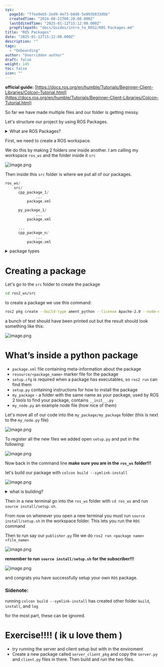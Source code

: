 ```yaml
---
sys:
  pageId: "7fea9eb5-2ed9-4e73-b6d6-5e093b833dbb"
  createdTime: "2024-08-21T00:28:00.000Z"
  lastEditedTime: "2025-01-12T15:12:00.000Z"
  propFilepath: "docs/Guides/intro_to_ROS2/ROS Packages.md"
title: "ROS Packages"
date: "2025-01-12T15:12:00.000Z"
description: ""
tags:
  - "Onboarding"
author: "Overridden author"
draft: false
weight: 145
toc: false
icon: ""
---
```


**official guide:** [https://docs.ros.org/en/humble/Tutorials/Beginner-Client-Libraries/Colcon-Tutorial.html](https://docs.ros.org/en/humble/Tutorials/Beginner-Client-Libraries/Colcon-Tutorial.html)

So far we have made multiple files and our folder is getting messy.

Let's structure our project by using ROS Packages.

<details>

<summary>What are ROS Packages?</summary>

ROS Packages are, as the name implies, packages of code that are highly sharable between ROS developers.

They consist of a folder, `package.xml` file, and source code

```python
      cpp_package_1/
		      ... imagine much code files here ..
          package.xml
```

</details>

First, we need to create a ROS workspace.

We do this by making 2 folders one inside another. I am calling my workspace `ros_ws` and the folder inside it `src`

![image.png](https://prod-files-secure.s3.us-west-2.amazonaws.com/d518164a-d88e-44d1-a4ee-3adb3bd8bce0/70706947-fd18-4537-a67b-e12946812d31/image.png?X-Amz-Algorithm=AWS4-HMAC-SHA256&X-Amz-Content-Sha256=UNSIGNED-PAYLOAD&X-Amz-Credential=ASIAZI2LB466VPOICLXU%2F20250526%2Fus-west-2%2Fs3%2Faws4_request&X-Amz-Date=20250526T110727Z&X-Amz-Expires=3600&X-Amz-Security-Token=IQoJb3JpZ2luX2VjEHoaCXVzLXdlc3QtMiJIMEYCIQDZ4Rv%2FVt4ETYHTEeBLakTo0xwHAqXGtFf3Zt7H4%2FpbeQIhAKzcu9WSD3hEyuOoARiWPgKbDuUh6haM6OvQujZfyYVFKv8DCEMQABoMNjM3NDIzMTgzODA1IgyQITNdbVBgAhCitcQq3APo45M%2Fh%2BXYmInRZfIpXuXSK2cxQgVYkyV780PnL5aY3XNif%2FmcX2saOq3aQL8Agy62%2Fc%2FSUmiiwVjlAFbeeu8dNNqq5IyIM4xYjacNJZMXQw6WIBk5NIQ4XOoxktvSKVps0S4Tn9007RK6QByCrAVmdLby1JTMWI6baL%2FoeantwsJAq9hvWtX59b3Y4POJy3715d1HWrA%2FMs21m8GAaH33k3udQXXrxYGQE0S3spTsbbdLrVfcLcKLiO2DPWHT3yHDMjP68l5wn3Qjsp7tDBKc7IYkMZS9LHLT73Kp9OHsgOp4kbHKlHMMtHTR6%2BEiULNRVPIgvAu8EC%2FXYy3AdIDZMfPtutqZk9n47KRmDmAYawWFE6zzNmDjNUfFqhPeO7mz66Oli7prLPJWTXvIxvRID%2FixY4GRXdlWjPMdm0VLtbksL0LdYxq9dZZgIH2W7XsN3IXFjpIm8XTY4cPqf6UZHTYeKK1h%2BeNMokkC%2BrzO1dTF3I7rclYqxukmk28MdYpRSyUDlrbbqW%2BWOCqQWRSR4WoaN5PTCfJqYOaaMZlKskxuUthx6TzltbdYQow9aFv0HAQ%2Bdej64VnAwa0uPYFr17rwZPdDcPg8t1PPvS1rMAknYY01AamT%2BjTwGTDp9tDBBjqkAYf8ICkjm8rynFE6JVeVq356NIT9UzZBi%2FTn1H6s8fw%2BH19jHu3PrsJzbnej312i1WqCjg7YQFddJSJtLpIDyfvcyGodsIU1soj%2BCyA%2FMRGlDL1oajTs1jyNVyXiE9jCoP9U3vLj05okONbPdCm6zLZFmHkKoPWPti1vaMm0vIhUHo1Erfp3unbNWwU30KzfCRBzj3AkUwS2qsBZ0AFauWEPcl4M&X-Amz-Signature=c98dc3c096b3d57b71c0087304914ec902f793c34295016b43c80cffc70a6fd8&X-Amz-SignedHeaders=host&x-id=GetObject)

Then inside this `src` folder is where we put all of our packages.

```python
ros_ws/
    src/
      cpp_package_1/
		      ...
          package.xml

      py_package_1/
		      ...
          package.xml

      ...
      cpp_package_n/
		      ...
          package.xml

```

<details>

<summary>package types</summary>

packages can be either `C++` or python.

the intern file structure is different for each but for this guide we will stick to creating python packages

</details>

# Creating a package

Let's go to the `src` folder to create the package

```bash
cd ros2_ws/src
```

to create a package we use this command:

```bash
ros2 pkg create --build-type ament_python --license Apache-2.0 --node-name my_node my_package
```

a bunch of text should have been printed out but the result should look something like this:

![image.png](https://prod-files-secure.s3.us-west-2.amazonaws.com/d518164a-d88e-44d1-a4ee-3adb3bd8bce0/e6cf1e3f-8512-4a3e-b131-079f800bf3e8/image.png?X-Amz-Algorithm=AWS4-HMAC-SHA256&X-Amz-Content-Sha256=UNSIGNED-PAYLOAD&X-Amz-Credential=ASIAZI2LB466VPOICLXU%2F20250526%2Fus-west-2%2Fs3%2Faws4_request&X-Amz-Date=20250526T110727Z&X-Amz-Expires=3600&X-Amz-Security-Token=IQoJb3JpZ2luX2VjEHoaCXVzLXdlc3QtMiJIMEYCIQDZ4Rv%2FVt4ETYHTEeBLakTo0xwHAqXGtFf3Zt7H4%2FpbeQIhAKzcu9WSD3hEyuOoARiWPgKbDuUh6haM6OvQujZfyYVFKv8DCEMQABoMNjM3NDIzMTgzODA1IgyQITNdbVBgAhCitcQq3APo45M%2Fh%2BXYmInRZfIpXuXSK2cxQgVYkyV780PnL5aY3XNif%2FmcX2saOq3aQL8Agy62%2Fc%2FSUmiiwVjlAFbeeu8dNNqq5IyIM4xYjacNJZMXQw6WIBk5NIQ4XOoxktvSKVps0S4Tn9007RK6QByCrAVmdLby1JTMWI6baL%2FoeantwsJAq9hvWtX59b3Y4POJy3715d1HWrA%2FMs21m8GAaH33k3udQXXrxYGQE0S3spTsbbdLrVfcLcKLiO2DPWHT3yHDMjP68l5wn3Qjsp7tDBKc7IYkMZS9LHLT73Kp9OHsgOp4kbHKlHMMtHTR6%2BEiULNRVPIgvAu8EC%2FXYy3AdIDZMfPtutqZk9n47KRmDmAYawWFE6zzNmDjNUfFqhPeO7mz66Oli7prLPJWTXvIxvRID%2FixY4GRXdlWjPMdm0VLtbksL0LdYxq9dZZgIH2W7XsN3IXFjpIm8XTY4cPqf6UZHTYeKK1h%2BeNMokkC%2BrzO1dTF3I7rclYqxukmk28MdYpRSyUDlrbbqW%2BWOCqQWRSR4WoaN5PTCfJqYOaaMZlKskxuUthx6TzltbdYQow9aFv0HAQ%2Bdej64VnAwa0uPYFr17rwZPdDcPg8t1PPvS1rMAknYY01AamT%2BjTwGTDp9tDBBjqkAYf8ICkjm8rynFE6JVeVq356NIT9UzZBi%2FTn1H6s8fw%2BH19jHu3PrsJzbnej312i1WqCjg7YQFddJSJtLpIDyfvcyGodsIU1soj%2BCyA%2FMRGlDL1oajTs1jyNVyXiE9jCoP9U3vLj05okONbPdCm6zLZFmHkKoPWPti1vaMm0vIhUHo1Erfp3unbNWwU30KzfCRBzj3AkUwS2qsBZ0AFauWEPcl4M&X-Amz-Signature=31d91e92801950780abfb43b26226c769012155a81fd0aaac671d616d8f135bd&X-Amz-SignedHeaders=host&x-id=GetObject)

# What’s inside a python package

- `package.xml` file containing meta-information about the package
- `resource/<package_name>` marker file for the package
- `setup.cfg` is required when a package has executables, so `ros2 run` can find them
- `setup.py` containing instructions for how to install the package
- `my_package` - a folder with the same name as your package, used by ROS 2 tools to find your package, contains `__init__.py`
- `my_node.py` an example node file (how nice of them)

Let's move all of our code into the `my_package/my_package` folder (this is next to the `my_node.py` file)

![image.png](https://prod-files-secure.s3.us-west-2.amazonaws.com/d518164a-d88e-44d1-a4ee-3adb3bd8bce0/9ce58f11-0da9-4d3e-b86d-506a9685d378/image.png?X-Amz-Algorithm=AWS4-HMAC-SHA256&X-Amz-Content-Sha256=UNSIGNED-PAYLOAD&X-Amz-Credential=ASIAZI2LB466VPOICLXU%2F20250526%2Fus-west-2%2Fs3%2Faws4_request&X-Amz-Date=20250526T110727Z&X-Amz-Expires=3600&X-Amz-Security-Token=IQoJb3JpZ2luX2VjEHoaCXVzLXdlc3QtMiJIMEYCIQDZ4Rv%2FVt4ETYHTEeBLakTo0xwHAqXGtFf3Zt7H4%2FpbeQIhAKzcu9WSD3hEyuOoARiWPgKbDuUh6haM6OvQujZfyYVFKv8DCEMQABoMNjM3NDIzMTgzODA1IgyQITNdbVBgAhCitcQq3APo45M%2Fh%2BXYmInRZfIpXuXSK2cxQgVYkyV780PnL5aY3XNif%2FmcX2saOq3aQL8Agy62%2Fc%2FSUmiiwVjlAFbeeu8dNNqq5IyIM4xYjacNJZMXQw6WIBk5NIQ4XOoxktvSKVps0S4Tn9007RK6QByCrAVmdLby1JTMWI6baL%2FoeantwsJAq9hvWtX59b3Y4POJy3715d1HWrA%2FMs21m8GAaH33k3udQXXrxYGQE0S3spTsbbdLrVfcLcKLiO2DPWHT3yHDMjP68l5wn3Qjsp7tDBKc7IYkMZS9LHLT73Kp9OHsgOp4kbHKlHMMtHTR6%2BEiULNRVPIgvAu8EC%2FXYy3AdIDZMfPtutqZk9n47KRmDmAYawWFE6zzNmDjNUfFqhPeO7mz66Oli7prLPJWTXvIxvRID%2FixY4GRXdlWjPMdm0VLtbksL0LdYxq9dZZgIH2W7XsN3IXFjpIm8XTY4cPqf6UZHTYeKK1h%2BeNMokkC%2BrzO1dTF3I7rclYqxukmk28MdYpRSyUDlrbbqW%2BWOCqQWRSR4WoaN5PTCfJqYOaaMZlKskxuUthx6TzltbdYQow9aFv0HAQ%2Bdej64VnAwa0uPYFr17rwZPdDcPg8t1PPvS1rMAknYY01AamT%2BjTwGTDp9tDBBjqkAYf8ICkjm8rynFE6JVeVq356NIT9UzZBi%2FTn1H6s8fw%2BH19jHu3PrsJzbnej312i1WqCjg7YQFddJSJtLpIDyfvcyGodsIU1soj%2BCyA%2FMRGlDL1oajTs1jyNVyXiE9jCoP9U3vLj05okONbPdCm6zLZFmHkKoPWPti1vaMm0vIhUHo1Erfp3unbNWwU30KzfCRBzj3AkUwS2qsBZ0AFauWEPcl4M&X-Amz-Signature=0722ec2971ca6f320aef338446907671e85534f0753dd4ac3f3b777e658bfa06&X-Amz-SignedHeaders=host&x-id=GetObject)

To register all the new files we added open `setup.py` and put in the following:

![image.png](https://prod-files-secure.s3.us-west-2.amazonaws.com/d518164a-d88e-44d1-a4ee-3adb3bd8bce0/1cd7c262-4cae-4496-9d75-c178537d24a2/image.png?X-Amz-Algorithm=AWS4-HMAC-SHA256&X-Amz-Content-Sha256=UNSIGNED-PAYLOAD&X-Amz-Credential=ASIAZI2LB466VPOICLXU%2F20250526%2Fus-west-2%2Fs3%2Faws4_request&X-Amz-Date=20250526T110727Z&X-Amz-Expires=3600&X-Amz-Security-Token=IQoJb3JpZ2luX2VjEHoaCXVzLXdlc3QtMiJIMEYCIQDZ4Rv%2FVt4ETYHTEeBLakTo0xwHAqXGtFf3Zt7H4%2FpbeQIhAKzcu9WSD3hEyuOoARiWPgKbDuUh6haM6OvQujZfyYVFKv8DCEMQABoMNjM3NDIzMTgzODA1IgyQITNdbVBgAhCitcQq3APo45M%2Fh%2BXYmInRZfIpXuXSK2cxQgVYkyV780PnL5aY3XNif%2FmcX2saOq3aQL8Agy62%2Fc%2FSUmiiwVjlAFbeeu8dNNqq5IyIM4xYjacNJZMXQw6WIBk5NIQ4XOoxktvSKVps0S4Tn9007RK6QByCrAVmdLby1JTMWI6baL%2FoeantwsJAq9hvWtX59b3Y4POJy3715d1HWrA%2FMs21m8GAaH33k3udQXXrxYGQE0S3spTsbbdLrVfcLcKLiO2DPWHT3yHDMjP68l5wn3Qjsp7tDBKc7IYkMZS9LHLT73Kp9OHsgOp4kbHKlHMMtHTR6%2BEiULNRVPIgvAu8EC%2FXYy3AdIDZMfPtutqZk9n47KRmDmAYawWFE6zzNmDjNUfFqhPeO7mz66Oli7prLPJWTXvIxvRID%2FixY4GRXdlWjPMdm0VLtbksL0LdYxq9dZZgIH2W7XsN3IXFjpIm8XTY4cPqf6UZHTYeKK1h%2BeNMokkC%2BrzO1dTF3I7rclYqxukmk28MdYpRSyUDlrbbqW%2BWOCqQWRSR4WoaN5PTCfJqYOaaMZlKskxuUthx6TzltbdYQow9aFv0HAQ%2Bdej64VnAwa0uPYFr17rwZPdDcPg8t1PPvS1rMAknYY01AamT%2BjTwGTDp9tDBBjqkAYf8ICkjm8rynFE6JVeVq356NIT9UzZBi%2FTn1H6s8fw%2BH19jHu3PrsJzbnej312i1WqCjg7YQFddJSJtLpIDyfvcyGodsIU1soj%2BCyA%2FMRGlDL1oajTs1jyNVyXiE9jCoP9U3vLj05okONbPdCm6zLZFmHkKoPWPti1vaMm0vIhUHo1Erfp3unbNWwU30KzfCRBzj3AkUwS2qsBZ0AFauWEPcl4M&X-Amz-Signature=4cb212b2a4d66f0401366d2dc469321eaf659f90066748a51b2289a7cbe36db2&X-Amz-SignedHeaders=host&x-id=GetObject)

Now back in the command line **make sure you are in the** **`ros_ws`** **folder!!!**

let's build our package with `colcon build --symlink-install`

![image.png](https://prod-files-secure.s3.us-west-2.amazonaws.com/d518164a-d88e-44d1-a4ee-3adb3bd8bce0/2f2a0d27-b173-48fd-b189-5f5c0ce65619/image.png?X-Amz-Algorithm=AWS4-HMAC-SHA256&X-Amz-Content-Sha256=UNSIGNED-PAYLOAD&X-Amz-Credential=ASIAZI2LB466VPOICLXU%2F20250526%2Fus-west-2%2Fs3%2Faws4_request&X-Amz-Date=20250526T110727Z&X-Amz-Expires=3600&X-Amz-Security-Token=IQoJb3JpZ2luX2VjEHoaCXVzLXdlc3QtMiJIMEYCIQDZ4Rv%2FVt4ETYHTEeBLakTo0xwHAqXGtFf3Zt7H4%2FpbeQIhAKzcu9WSD3hEyuOoARiWPgKbDuUh6haM6OvQujZfyYVFKv8DCEMQABoMNjM3NDIzMTgzODA1IgyQITNdbVBgAhCitcQq3APo45M%2Fh%2BXYmInRZfIpXuXSK2cxQgVYkyV780PnL5aY3XNif%2FmcX2saOq3aQL8Agy62%2Fc%2FSUmiiwVjlAFbeeu8dNNqq5IyIM4xYjacNJZMXQw6WIBk5NIQ4XOoxktvSKVps0S4Tn9007RK6QByCrAVmdLby1JTMWI6baL%2FoeantwsJAq9hvWtX59b3Y4POJy3715d1HWrA%2FMs21m8GAaH33k3udQXXrxYGQE0S3spTsbbdLrVfcLcKLiO2DPWHT3yHDMjP68l5wn3Qjsp7tDBKc7IYkMZS9LHLT73Kp9OHsgOp4kbHKlHMMtHTR6%2BEiULNRVPIgvAu8EC%2FXYy3AdIDZMfPtutqZk9n47KRmDmAYawWFE6zzNmDjNUfFqhPeO7mz66Oli7prLPJWTXvIxvRID%2FixY4GRXdlWjPMdm0VLtbksL0LdYxq9dZZgIH2W7XsN3IXFjpIm8XTY4cPqf6UZHTYeKK1h%2BeNMokkC%2BrzO1dTF3I7rclYqxukmk28MdYpRSyUDlrbbqW%2BWOCqQWRSR4WoaN5PTCfJqYOaaMZlKskxuUthx6TzltbdYQow9aFv0HAQ%2Bdej64VnAwa0uPYFr17rwZPdDcPg8t1PPvS1rMAknYY01AamT%2BjTwGTDp9tDBBjqkAYf8ICkjm8rynFE6JVeVq356NIT9UzZBi%2FTn1H6s8fw%2BH19jHu3PrsJzbnej312i1WqCjg7YQFddJSJtLpIDyfvcyGodsIU1soj%2BCyA%2FMRGlDL1oajTs1jyNVyXiE9jCoP9U3vLj05okONbPdCm6zLZFmHkKoPWPti1vaMm0vIhUHo1Erfp3unbNWwU30KzfCRBzj3AkUwS2qsBZ0AFauWEPcl4M&X-Amz-Signature=83de06c672b8f2b6b79cfb1d51d8e0af2724a20f63ce2db2c6de13a20704c7e7&X-Amz-SignedHeaders=host&x-id=GetObject)

<details>

<summary>what is building?</summary>

if you are a CS major at Rose-Hulman you will learn the answer to this in CSSE132

but TLDR; is it combines all the code files into one program that can be run easily 

</details>

Then in a new terminal go into the `ros_ws` folder with `cd ros_ws` and run `source install/setup.sh`. 

From now on whenever you open a new terminal you must run `source install/setup.sh` in the workspace folder. This lets you run the `ROS` command

Then to run say our `publisher.py` file we do `ros2 run <package name> <file_name>`

![image.png](https://prod-files-secure.s3.us-west-2.amazonaws.com/d518164a-d88e-44d1-a4ee-3adb3bd8bce0/4f4b1219-3a44-4632-aa0a-ce3471699f59/image.png?X-Amz-Algorithm=AWS4-HMAC-SHA256&X-Amz-Content-Sha256=UNSIGNED-PAYLOAD&X-Amz-Credential=ASIAZI2LB466VPOICLXU%2F20250526%2Fus-west-2%2Fs3%2Faws4_request&X-Amz-Date=20250526T110727Z&X-Amz-Expires=3600&X-Amz-Security-Token=IQoJb3JpZ2luX2VjEHoaCXVzLXdlc3QtMiJIMEYCIQDZ4Rv%2FVt4ETYHTEeBLakTo0xwHAqXGtFf3Zt7H4%2FpbeQIhAKzcu9WSD3hEyuOoARiWPgKbDuUh6haM6OvQujZfyYVFKv8DCEMQABoMNjM3NDIzMTgzODA1IgyQITNdbVBgAhCitcQq3APo45M%2Fh%2BXYmInRZfIpXuXSK2cxQgVYkyV780PnL5aY3XNif%2FmcX2saOq3aQL8Agy62%2Fc%2FSUmiiwVjlAFbeeu8dNNqq5IyIM4xYjacNJZMXQw6WIBk5NIQ4XOoxktvSKVps0S4Tn9007RK6QByCrAVmdLby1JTMWI6baL%2FoeantwsJAq9hvWtX59b3Y4POJy3715d1HWrA%2FMs21m8GAaH33k3udQXXrxYGQE0S3spTsbbdLrVfcLcKLiO2DPWHT3yHDMjP68l5wn3Qjsp7tDBKc7IYkMZS9LHLT73Kp9OHsgOp4kbHKlHMMtHTR6%2BEiULNRVPIgvAu8EC%2FXYy3AdIDZMfPtutqZk9n47KRmDmAYawWFE6zzNmDjNUfFqhPeO7mz66Oli7prLPJWTXvIxvRID%2FixY4GRXdlWjPMdm0VLtbksL0LdYxq9dZZgIH2W7XsN3IXFjpIm8XTY4cPqf6UZHTYeKK1h%2BeNMokkC%2BrzO1dTF3I7rclYqxukmk28MdYpRSyUDlrbbqW%2BWOCqQWRSR4WoaN5PTCfJqYOaaMZlKskxuUthx6TzltbdYQow9aFv0HAQ%2Bdej64VnAwa0uPYFr17rwZPdDcPg8t1PPvS1rMAknYY01AamT%2BjTwGTDp9tDBBjqkAYf8ICkjm8rynFE6JVeVq356NIT9UzZBi%2FTn1H6s8fw%2BH19jHu3PrsJzbnej312i1WqCjg7YQFddJSJtLpIDyfvcyGodsIU1soj%2BCyA%2FMRGlDL1oajTs1jyNVyXiE9jCoP9U3vLj05okONbPdCm6zLZFmHkKoPWPti1vaMm0vIhUHo1Erfp3unbNWwU30KzfCRBzj3AkUwS2qsBZ0AFauWEPcl4M&X-Amz-Signature=f4b8473faa0caad85db18ef5f4eec285d3b2bae17e3191360c3ff7a4e58008a4&X-Amz-SignedHeaders=host&x-id=GetObject)

**remember to run** **`source install/setup.sh`** **for the subscriber!!!**

![image.png](https://prod-files-secure.s3.us-west-2.amazonaws.com/d518164a-d88e-44d1-a4ee-3adb3bd8bce0/02121119-dad4-49ec-8356-c956108b4243/image.png?X-Amz-Algorithm=AWS4-HMAC-SHA256&X-Amz-Content-Sha256=UNSIGNED-PAYLOAD&X-Amz-Credential=ASIAZI2LB466VPOICLXU%2F20250526%2Fus-west-2%2Fs3%2Faws4_request&X-Amz-Date=20250526T110727Z&X-Amz-Expires=3600&X-Amz-Security-Token=IQoJb3JpZ2luX2VjEHoaCXVzLXdlc3QtMiJIMEYCIQDZ4Rv%2FVt4ETYHTEeBLakTo0xwHAqXGtFf3Zt7H4%2FpbeQIhAKzcu9WSD3hEyuOoARiWPgKbDuUh6haM6OvQujZfyYVFKv8DCEMQABoMNjM3NDIzMTgzODA1IgyQITNdbVBgAhCitcQq3APo45M%2Fh%2BXYmInRZfIpXuXSK2cxQgVYkyV780PnL5aY3XNif%2FmcX2saOq3aQL8Agy62%2Fc%2FSUmiiwVjlAFbeeu8dNNqq5IyIM4xYjacNJZMXQw6WIBk5NIQ4XOoxktvSKVps0S4Tn9007RK6QByCrAVmdLby1JTMWI6baL%2FoeantwsJAq9hvWtX59b3Y4POJy3715d1HWrA%2FMs21m8GAaH33k3udQXXrxYGQE0S3spTsbbdLrVfcLcKLiO2DPWHT3yHDMjP68l5wn3Qjsp7tDBKc7IYkMZS9LHLT73Kp9OHsgOp4kbHKlHMMtHTR6%2BEiULNRVPIgvAu8EC%2FXYy3AdIDZMfPtutqZk9n47KRmDmAYawWFE6zzNmDjNUfFqhPeO7mz66Oli7prLPJWTXvIxvRID%2FixY4GRXdlWjPMdm0VLtbksL0LdYxq9dZZgIH2W7XsN3IXFjpIm8XTY4cPqf6UZHTYeKK1h%2BeNMokkC%2BrzO1dTF3I7rclYqxukmk28MdYpRSyUDlrbbqW%2BWOCqQWRSR4WoaN5PTCfJqYOaaMZlKskxuUthx6TzltbdYQow9aFv0HAQ%2Bdej64VnAwa0uPYFr17rwZPdDcPg8t1PPvS1rMAknYY01AamT%2BjTwGTDp9tDBBjqkAYf8ICkjm8rynFE6JVeVq356NIT9UzZBi%2FTn1H6s8fw%2BH19jHu3PrsJzbnej312i1WqCjg7YQFddJSJtLpIDyfvcyGodsIU1soj%2BCyA%2FMRGlDL1oajTs1jyNVyXiE9jCoP9U3vLj05okONbPdCm6zLZFmHkKoPWPti1vaMm0vIhUHo1Erfp3unbNWwU30KzfCRBzj3AkUwS2qsBZ0AFauWEPcl4M&X-Amz-Signature=ff071fe3ac95c7b8e8b8dfb22cd2b2978ba2a5b2664361de5ecd942d442189a7&X-Amz-SignedHeaders=host&x-id=GetObject)

and congrats you have successfully setup your own `ROS` package.

### Sidenote:

running `colcon build --symlink-install` has created other folder `build`, `install`, and `log`

for the most part, these can be ignored.

# Exercise!!!! ( ik u love them )

- try running the server and client setup but with in the enviroment
- Create a new package called `server_client_pkg` and copy the `server.py` and `client.py` files in there. Then build and run the two files.
